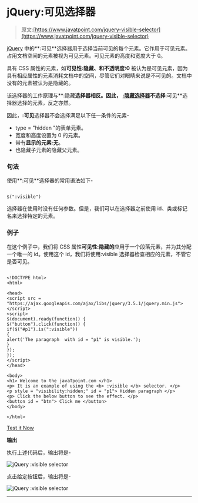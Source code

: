# jQuery:可见选择器

> 原文:[https://www.javatpoint.com/jquery-visible-selector](https://www.javatpoint.com/jquery-visible-selector)

[jQuery](https://www.javatpoint.com/jquery-tutorial) 中的**:可见**选择器用于选择当前可见的每个元素。它作用于可见元素。占用文档空间的元素被视为可见元素。可见元素的高度和宽度大于 0。

具有 CSS 属性的元素，如**可见性:隐藏、**和**不透明度:0** 被认为是可见元素，因为具有相应属性的元素消耗文档中的空间，尽管它们对眼睛来说是不可见的。文档中没有的元素被认为是隐藏的。

该选择器的工作原理与**:隐藏**选择器相反。因此， [**:隐藏**选择器](https://www.javatpoint.com/jquery-hidden-selector)不选择**:可见**选择器选择的元素，反之亦然。

因此，**:可见**选择器不会选择满足以下任一条件的元素-

*   type = "hidden "的表单元素。
*   宽度和高度设置为 0 的元素。
*   带有**显示的元素:无**。
*   也隐藏子元素的隐藏父元素。

### 句法

使用**:可见**选择器的常用语法如下-

```

$(":visible")

```

选择器在使用时没有任何参数。但是，我们可以在选择器之前使用 id、类或标记名来选择特定的元素。

### 例子

在这个例子中，我们将 CSS 属性**可见性:隐藏的**应用于一个段落元素，并为其分配一个唯一的 id。使用这个 id，我们将使用:visible 选择器检查相应的元素，不管它是否可见。

```

<!DOCTYPE html>
<html>

<head>
<script src = "https://ajax.googleapis.com/ajax/libs/jquery/3.5.1/jquery.min.js"> </script>
<script>
$(document).ready(function() {
$("button").click(function() {
if($("#p1").is(":visible"))
{
alert('The paragraph  with id = "p1" is visible.');
}
});
});
</script>
</head>

<body>
<h1> Welcome to the javaTpoint.com </h1>
<p> It is an example of using the <b> :visible </b> selector. </p>
<p style = "visibility:hidden;" id = "p1"> Hidden paragraph </p>
<p> Click the below button to see the effect. </p>
<button id = "btn"> Click me </button>
</body>

</html>

```

[Test it Now](https://www.javatpoint.com/oprweb/test.jsp?filename=jquery-visible-selector1)

**输出**

执行上述代码后，输出将是-

![jQuery :visible selector](../Images/9716ea0fda185bef20e7c200e202ed42.png)

点击给定按钮后，输出将是-

![jQuery :visible selector](../Images/6366f3a037c7a82c7a1d9676e12ac827.png)

* * *
